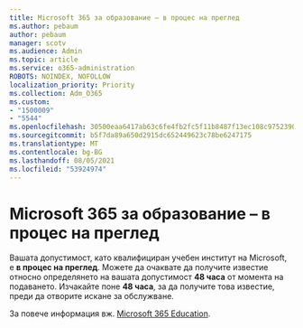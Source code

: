 ```yaml
---
title: Microsoft 365 за образование – в процес на преглед
ms.author: pebaum
author: pebaum
manager: scotv
ms.audience: Admin
ms.topic: article
ms.service: o365-administration
ROBOTS: NOINDEX, NOFOLLOW
localization_priority: Priority
ms.collection: Adm_O365
ms.custom:
- "1500009"
- "5544"
ms.openlocfilehash: 30500eaa6417ab63c6fe4fb2fc5f11b8487f13ec108c9752390825a36e3adc6b
ms.sourcegitcommit: b5f7da89a650d2915dc652449623c78be6247175
ms.translationtype: MT
ms.contentlocale: bg-BG
ms.lasthandoff: 08/05/2021
ms.locfileid: "53924974"
---
```

# <a name="microsoft-365-for-education---under-review"></a>Microsoft 365 за образование – в процес на преглед

Вашата допустимост, като квалифициран учебен институт на Microsoft, е **в процес на преглед**. Можете да очаквате да получите известие относно определянето на вашата допустимост **48 часа** от момента на подаването. Изчакайте поне **48 часа**, за да получите това известие, преди да отворите искане за обслужване.

За повече информация вж. [Microsoft 365 Education](https://www.microsoft.com/education/buy-license/microsoft365).
